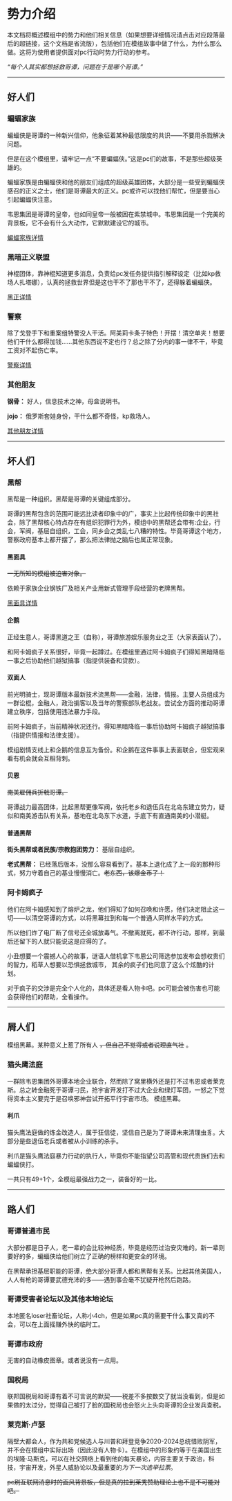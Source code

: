 # 势力介绍

本文档将概述模组中的势力和他们相关信息（如果想要详细情况请点击对应段落最后的超链接，这个文档是省流版），包括他们在模组故事中做了什么，为什么那么做。这将为使用者提供面对pc行动时势力行动的参考。

*“每个人其实都想拯救哥谭，问题在于是哪个哥谭。”*

----

## 好人们
### 蝙蝠家族
蝙蝠侠是哥谭的一种新兴信仰，他象征着某种最低限度的共识——不要用杀戮解决问题。

但是在这个模组里，请牢记一点“不要蝙蝠侠。”这是pc们的故事，不是那些超级英雄的。

蝙蝠家族是由蝙蝠侠和他的朋友们组成的超级英雄团体，大部分是一些受到蝙蝠侠感召的正义之士，他们是哥谭最大的正义。pc或许可以找他们帮忙，但是要当心引起蝙蝠侠注意。

韦恩集团是哥谭的皇帝，也如同皇帝一般被困在紫禁城中。韦恩集团是一个完美的背景板，它不会有什么大动作，它默默建设它的城市。

[蝙蝠家族详情](./势力/蝙蝠家族.md)

### 黑暗正义联盟

神棍团体，靠神棍知道更多消息，负责给pc发任务提供指引解释设定（比如kp救场人扎塔娜），认真的拯救世界但是这也干不了那也干不了，还得躲着蝙蝠侠。

[黑正详情](./势力/黑正.md)

### 警察

除了戈登手下和重案组特警没人干活。阿美莉卡条子特色！开摆！清空单夹！想要他们干什么都得加钱……其他东西说不定也行？总之除了分内的事一律不干，毕竟工资对不起伤亡率。

[警察详情](./势力/条子.md)

### 其他朋友

**钢骨：** 好人，信息技术之神，母盒说明书。

**jojo：** 俄罗斯套娃身份，干什么都不奇怪，kp救场人。

[其他朋友详情](./势力/其他朋友.md)

-----
## 坏人们
### 黑帮
黑帮是一种组织。黑帮是哥谭的关键组成部分。

哥谭的黑帮包含的范围可能远比读者印象中的广，事实上比起传统印象中的黑社会，除了黑帮核心特点存在有组织犯罪行为外，模组中的黑帮还会带有:企业，行会，军阀，基层自组织，工会，同乡会之类乱七八糟的特性。毕竟哥谭这个地方，警察政府基本上都开摆了，那么把法律抛之脑后也属正常现象。

#### 黑面具
~~一无所知的模组被迫害对象。~~

依赖于家族企业钢铁厂及相关产业用新式管理手段经营的老牌黑帮。

[黑面具详情](./势力/黑面具帮.md)

#### 企鹅
正经生意人，哥谭黑道之王（自称），哥谭旅游娱乐服务业之王（大家表面认了）。

和阿卡姆疯子关系很好，毕竟一起蹲过。在模组里通过阿卡姆疯子们得知黑暗降临一事之后协助他们越狱搞事（指提供装备和贷款）。

#### 双面人
前光明骑士，现哥谭版本最新技术流黑帮——金融，法律，情报。主要人员组成为一群讼棍，金融人，政治掮客以及当年的警察部队老战友。尝试全方面的推动哥谭建立秩序，包括使用违法暴力手段。

前阿卡姆疯子，当前精神状况还行。得知黑暗降临一事后协助阿卡姆疯子越狱搞事（指提供情报和法律支援）。

模组剧情支线上和企鹅的信息互为备份。和企鹅在这件事事上表面联合，但宏观来看有机会就会互相背刺。

#### 贝恩

~~南美雇佣兵折戟哥谭。~~

哥谭战力最高团体，比起黑帮更像军阀，依托老乡和退伍兵在北岛东建立势力，疑似和南美游击队有关系，基地在北岛东下水道，手底下有直通南美的小潜艇。

#### 普通黑帮

**街头黑帮或者民族/宗教抱团势力：** 基层自组织。

**老式黑帮：** 已经落后版本，没那么容易看到了。基本上退化成了上一段的那种形式，努力守着自己的基业慢慢消亡。~~老东西，该爆金币了！~~

### 阿卡姆疯子

他们在阿卡姆感知到了熔炉之龙，他们得知了如何召唤和许愿，他们决定阻止这一切——以清空哥谭的方式，以将黑幕拉到和每一个普通人同样水平的方式。

所以他们炸了电厂断了信号还全城放毒气。不撤离就死，都不许行动，那样，到最后还留下的人就只能说这是应得的了。

小丑想要一个震撼人心的故事，谜语人借机拿下韦恩公司筛选参加发布会想权贵们的智力，稻草人想要以恐惧拯救城市， 其余的疯子们也同意了这么个炫酷的计划。

对于疯子的交涉是完全个人化的，具体还是看人物卡吧。pc可能会被伤害也可能会获得他们的帮助，全看操作。

----

## 屑人们

模组黑幕。某种意义上惹了所有人 ~~，但自己不觉得或者说理直气壮~~ 。

### 猫头鹰法庭

一群除韦恩集团外哥谭本地企业联合，然而除了窝里横外还是打不过韦恩或者莱克斯。总之转金融死于哥谭刁民，抢宇宙开发打不过大企业和绿灯军团，一怒之下觉得资本主义要完于是召唤邪神尝试开拓平行宇宙市场。
模组黑幕。

#### 利爪

猫头鹰法庭做的炼金改造人，属于狂信徒，坚信自己是为了哥谭未来清理虫豸。大部分是些退伍老兵或者被从小训练的杀手。

利爪是猫头鹰法庭暴力行动的执行人，毕竟你不能指望公司高管和现代贵族们去和蝙蝠侠打。

一共只有49+1个，全模组最强战力之一，装备好的一比。

----

## 路人们

### 哥谭普通市民
大部分都是日子人，老一辈的会比较神经质，毕竟是经历过治安灾难的。新一辈则要好的多，蝙蝠侠给他们树立了正确的榜样和更安全的环境。

在黑帮承担基层职能的哥谭，绝大部分哥谭人都和黑帮有关系。比起其他美国人，人人有枪的哥谭要武德充沛的多——遇到事会毫不犹疑开枪然后跑路。

### 哥谭受害者论坛以及其他本地论坛
本地匿名loser社畜论坛，人称小4ch，但是如果pc真的需要干什么事又真的不会，可以在上面摇赚外快的临时工。

### 哥谭市政府
无害的自动橡皮图章。或者说没有一点用。

### 国税局
联邦国税局和哥谭有着不可言说的默契——税差不多按数交了就当没看到，但是如果做的太过分，觉得自己被打了脸的国税局也会怒火上头向哥谭的企业发兵查税。

### 莱克斯·卢瑟

隔壁大都会人，作为共和党候选人与川普和拜登竞争2020-2024总统惜败阴军，并不会在模组中实际出场（因此没有人物卡）。在模组中的形象约等于在美国出生的埃隆·马斯克，可以在社交网络上看到他的每天暴论，内容主要关于政治，科技，宇宙开发，外星人威胁论以及最重要的*为下一次选举拉票*。

~~pc刷互联网消息时的画风背景板，但是真的拉到莱秃赞助理论上也不是不可能对吧。~~